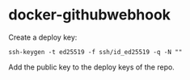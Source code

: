 # docker-githubwebhook

Create a deploy key:

`ssh-keygen -t ed25519 -f ssh/id_ed25519 -q -N ""`

Add the public key to the deploy keys of the repo.
